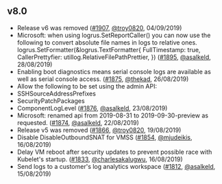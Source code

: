 ## v8.0

- Release v6 was removed  ([#1907](https://github.com/openshift/openshift-azure/pull/1907), [@troy0820](https://github.com/troy0820), 04/09/2019)
- Microsoft: when using logrus.SetReportCaller() you can now use the following to convert absolute file names in logs to relative ones.
	logrus.SetFormatter(&logrus.TextFormatter{
		FullTimestamp:    true,
		CallerPrettyfier: utillog.RelativeFilePathPrettier,
	})
 ([#1895](https://github.com/openshift/openshift-azure/pull/1895), [@asalkeld](https://github.com/asalkeld), 28/08/2019)
- Enabling boot diagnostics means serial console logs are available as
well as serial console access. ([#1875](https://github.com/openshift/openshift-azure/pull/1875), [@thekad](https://github.com/thekad), 26/08/2019)
- Allow the following to be set using the admin API:
- SSHSourceAddressPrefixes
- SecurityPatchPackages
- ComponentLogLevel ([#1876](https://github.com/openshift/openshift-azure/pull/1876), [@asalkeld](https://github.com/asalkeld), 23/08/2019)
- Microsoft: renamed api from 2019-08-31 to 2019-09-30-preview as requested. ([#1874](https://github.com/openshift/openshift-azure/pull/1874), [@asalkeld](https://github.com/asalkeld), 22/08/2019)
- Release v5 was removed  ([#1866](https://github.com/openshift/openshift-azure/pull/1866), [@troy0820](https://github.com/troy0820), 19/08/2019)
- Disable DisableOutboundSNAT for VMSS ([#1854](https://github.com/openshift/openshift-azure/pull/1854), [@mjudeikis](https://github.com/mjudeikis), 16/08/2019)
- Delay VM reboot after security updates to prevent possible race with Kubelet's startup. ([#1833](https://github.com/openshift/openshift-azure/pull/1833), [@charlesakalugwu](https://github.com/charlesakalugwu), 16/08/2019)
- Send logs to a customer's log analytics workspace ([#1812](https://github.com/openshift/openshift-azure/pull/1812), [@asalkeld](https://github.com/asalkeld), 15/08/2019)



